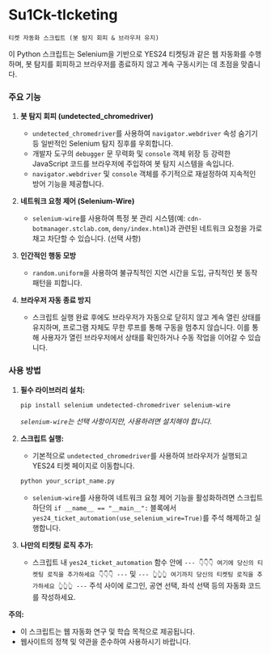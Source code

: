 # Su1Ck-tlcketing

```
티켓 자동화 스크립트 (봇 탐지 회피 & 브라우저 유지)

```
이 Python 스크립트는 Selenium을 기반으로 YES24 티켓팅과 같은 웹 자동화를 수행하며, 
봇 탐지를 회피하고 브라우저를 종료하지 않고 계속 구동시키는 데 초점을 맞춥니다.

### 주요 기능

1.  **봇 탐지 회피 (undetected_chromedriver)**
    * `undetected_chromedriver`를 사용하여 `navigator.webdriver` 속성 숨기기 등 일반적인 Selenium 탐지 징후를 우회합니다.
    * 개발자 도구의 `debugger` 문 무력화 및 `console` 객체 위장 등 강력한 JavaScript 코드를 브라우저에 주입하여 봇 탐지 시스템을 속입니다.
    * `navigator.webdriver` 및 `console` 객체를 주기적으로 재설정하여 지속적인 방어 기능을 제공합니다.

2.  **네트워크 요청 제어 (Selenium-Wire)**
    * `selenium-wire`를 사용하여 특정 봇 관리 시스템(예: `cdn-botmanager.stclab.com`, `deny/index.html`)과 관련된 네트워크 요청을 가로채고 차단할 수 있습니다. (선택 사항)

3.  **인간적인 행동 모방**
    * `random.uniform`을 사용하여 불규칙적인 지연 시간을 도입, 규칙적인 봇 동작 패턴을 피합니다.

4.  **브라우저 자동 종료 방지**
    * 스크립트 실행 완료 후에도 브라우저가 자동으로 닫히지 않고 계속 열린 상태를 유지하며, 프로그램 자체도 무한 루프를 통해 구동을 멈추지 않습니다. 이를 통해 사용자가 열린 브라우저에서 상태를 확인하거나 수동 작업을 이어갈 수 있습니다.

### 사용 방법

1.  **필수 라이브러리 설치:**
    ```bash
    pip install selenium undetected-chromedriver selenium-wire
    ```
    *`selenium-wire`는 선택 사항이지만, 사용하려면 설치해야 합니다.*

2.  **스크립트 실행:**
    * 기본적으로 `undetected_chromedriver`를 사용하여 브라우저가 실행되고 YES24 티켓 페이지로 이동합니다.
    ```python
    python your_script_name.py
    ```
    * `selenium-wire`를 사용하여 네트워크 요청 제어 기능을 활성화하려면 스크립트 하단의 `if __name__ == "__main__":` 블록에서 `yes24_ticket_automation(use_selenium_wire=True)`를 주석 해제하고 실행합니다.

3.  **나만의 티켓팅 로직 추가:**
    * 스크립트 내 `yes24_ticket_automation` 함수 안에 `--- 👇👇👇 여기에 당신의 티켓팅 로직을 추가하세요 👇👇👇 ---` 및 `--- 👆👆👆 여기까지 당신의 티켓팅 로직을 추가하세요 👆👆👆 ---` 주석 사이에 로그인, 공연 선택, 좌석 선택 등의 자동화 코드를 작성하세요.

**주의:**
* 이 스크립트는 웹 자동화 연구 및 학습 목적으로 제공됩니다.
* 웹사이트의 정책 및 약관을 준수하여 사용하시기 바랍니다.

```
